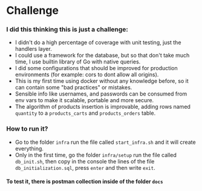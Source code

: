 # Challenge

### I did this thinking this is just a challenge:
* I didn't do a high percentage of coverage with unit testing, just the handlers layer.
* I could use a framework for the database, but so that don't take much time, I use builtin library of Go with native queries.
* I did some configurations that should be improved for production environments (for example: cors to dont allow all origins).
* This is my first time using docker without any knowledge before, so it can contain some "bad practices" or mistakes.
* Sensible info like usernames, and passwords can be consumed from env vars to make it scalable, portable and more secure.
*  The algorithm of products insertion is improvable, adding rows named `quantity` to a `products_carts` and `products_orders` table.

### How to run it?
* Go to the folder `infra` run the file called `start_infra.sh` and it will create everything.
* Only in the first time, go the folder `infra/setup` run the file called `db_init.sh`, then copy in the console the lines of the file `db_initialization.sql`, press `enter` and then write `exit`.


#### To test it, there is postman collection inside of the folder `docs` 

